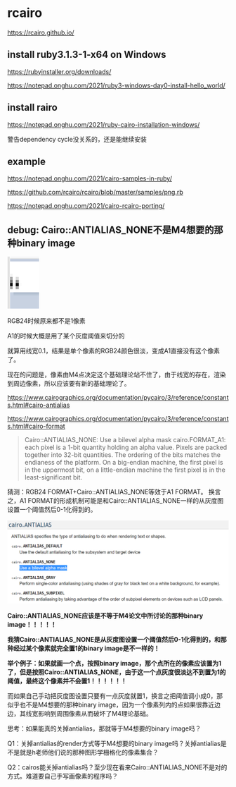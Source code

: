 # rcairo

https://rcairo.github.io/



## install ruby3.1.3-1-x64 on Windows

https://rubyinstaller.org/downloads/

https://notepad.onghu.com/2021/ruby3-windows-day0-install-hello_world/



## install rairo

https://notepad.onghu.com/2021/ruby-cairo-installation-windows/

警告dependency cycle没关系的，还是能继续安装



## example

https://notepad.onghu.com/2021/cairo-samples-in-ruby/

https://github.com/rcairo/rcairo/blob/master/samples/png.rb

https://notepad.onghu.com/2021/cairo-rcairo-porting/



## debug: Cairo::ANTIALIAS_NONE不是M4想要的那种binary image

![image-20221215231626433](readme.assets/image-20221215231626433.png)

RGB24时候原来都不是1像素

A1的时候大概是用了某个灰度阈值来切分的

就算用线宽0.1，结果是单个像素的RGB24颜色很淡，变成A1直接没有这个像素了。

现在的问题是，像素由M4点决定这个基础理论站不住了，由于线宽的存在，渲染到周边像素，所以应该要有新的基础理论了。

https://www.cairographics.org/documentation/pycairo/3/reference/constants.html#cairo-antialias

https://www.cairographics.org/documentation/pycairo/3/reference/constants.html#cairo-format

> Cairo::ANTIALIAS_NONE: Use a bilevel alpha mask
> cairo.FORMAT_A1: each pixel is a 1-bit quantity holding an alpha value. Pixels are packed together into 32-bit quantities. The ordering of the bits matches the endianess of the platform. On a big-endian machine, the first pixel is in the uppermost bit, on a little-endian machine the first pixel is in the least-significant bit.

猜测：RGB24 FORMAT+Cairo::ANTIALIAS_NONE等效于A1 FORMAT。
换言之，A1 FORMAT的形成机制可能是和Cairo::ANTIALIAS_NONE一样的从灰度图设置一个阈值然后0-1化得到的。

![image-20221215233209924](readme.assets/image-20221215233209924.png)



**Cairo::ANTIALIAS_NONE应该是不等于M4论文中所讨论的那种binary image！！！！！**

**我猜Cairo::ANTIALIAS_NONE是从灰度图设置一个阈值然后0-1化得到的，和那种经过某个像素就完全置1的binary image是不一样的！**

**举个例子：如果就画一个点，按照binary image，那个点所在的像素应该置为1了，但是按照Cairo::ANTIALIAS_NONE，由于这一个点灰度很淡达不到置为1的阈值，最终这个像素并不会置1！！！！！！**

而如果自己手动把灰度图设置只要有一点灰度就置1，换言之把阈值调小成0，那似乎也不是M4想要的那种binary image，因为一个像素列内的点如果很靠近边边，其线宽影响到周围像素从而破坏了M4理论基础。

思考：如果能真的关掉antialias，那就等于M4想要的binary image吗？

Q1：关掉antialias的render方式等于M4想要的binary image吗？关掉antialias是不是就是h老师他们说的那种图形学栅格化的像素集合？

Q2：cairos能关掉antialias吗？至少现在看来Cairo::ANTIALIAS_NONE不是对的方式。难道要自己手写画像素的程序吗？
